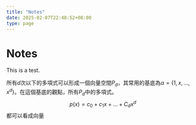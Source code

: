 ```yaml
---
title: "Notes"
date: 2025-02-07T22:48:52+08:00
type: page
---
```


# Notes

This is a test.

所有$d$次以下的多項式可以形成一個向量空間$P_d$，其常用的基底為$\alpha=\{1,x,...,x^d\}$。在這個基底的觀點，所有$P_d$中的多項式。
$$p(x)=c_0+c_1x+...+C_dx^d$$
都可以看成向量